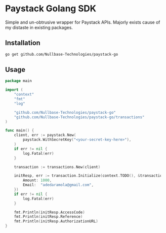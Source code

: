 # Paystack Golang SDK

Simple and un-obtrusive wrapper for Paystack APIs. Majorly exists cause of my distaste in existing packages.

## Installation

```bash
go get github.com/Nullbase-Technologies/paystack-go
```

## Usage

```go
package main

import (
	"context"
	"fmt"
	"log"

	"github.com/Nullbase-Technologies/paystack-go"
	"github.com/Nullbase-Technologies/paystack-go/transactions"
)

func main() {
	client, err := paystack.New(
		paystack.WithSecretKey("<your-secret-key-here>"),
	)
	if err != nil {
		log.Fatal(err)
	}

	transaction := transactions.New(client)

	initResp, err := transaction.Initialize(context.TODO(), &transactions.InitializeTransactionOptions{
		Amount: 1000,
		Email:  "adedaramola@gmail.com",
	})
	if err != nil {
		log.Fatal(err)
	}

	fmt.Println(initResp.AccessCode)
	fmt.Println(initResp.Reference)
	fmt.Println(initResp.AuthorizationURL)
}
```